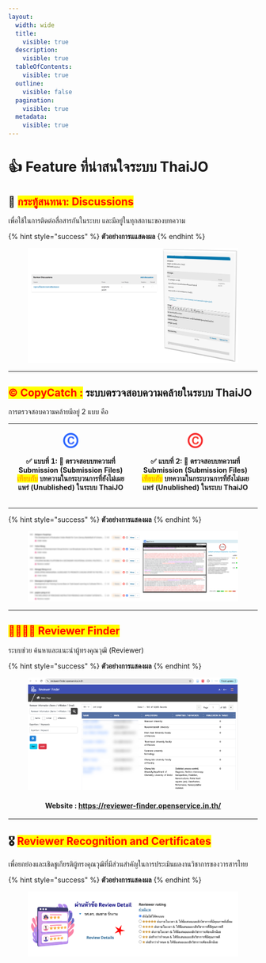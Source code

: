 ```yaml
---
layout:
  width: wide
  title:
    visible: true
  description:
    visible: true
  tableOfContents:
    visible: true
  outline:
    visible: false
  pagination:
    visible: true
  metadata:
    visible: true
---
```


# 👍 Feature ที่น่าสนใจระบบ ThaiJO

## 🔔 <mark style="color:red;">กระทู้สนทนา: Discussions</mark>

เพื่อใช้ในการติดต่อสื่อสารกันในระบบ และมีอยู่ในทุกสถานะของบทความ

{% hint style="success" %}
**ตัวอย่างการแแสดงผล**
{% endhint %}

<figure><img src="../.gitbook/assets/Picture1.png" alt=""><figcaption></figcaption></figure>

***

## <mark style="color:red;">©️ CopyCatch :</mark> ระบบตรวจสอบความคล้ายในระบบ ThaiJO

การตรวจสอบความคล้ายมีอยู่ 2 แบบ คือ

| <div><figure><img src="../.gitbook/assets/copycatch-1 (1).png" alt="" width="32"><figcaption></figcaption></figure></div><p><strong>✅ แบบที่ 1:</strong> 🔎 ตรวจสอบบทความที่ <strong>Submission (Submission Files)</strong> <mark style="color:orange;"><strong>เทียบกับ</strong></mark> <strong>บทความในกระบวนการที่ยังไม่เผยแพร่ (Unublished)</strong> ในระบบ ThaiJO</p> | <div><figure><img src="../.gitbook/assets/copycatch-2 (1).png" alt="" width="32"><figcaption></figcaption></figure></div><p><strong>✅ แบบที่ 2:</strong> 🔎 ตรวจสอบบทความที่ <strong>Submission (Submission Files)</strong> <mark style="color:orange;"><strong>เทียบกับ</strong></mark> <strong>บทความในกระบวนการที่ยังไม่เผยแพร่ (Unublished)</strong> ในระบบ ThaiJO</p> |
| -------------------------------------------------------------------------------------------------------------------------------------------------------------------------------------------------------------------------------------------------------------------------------------------------------------------------------------------------------------------------- | -------------------------------------------------------------------------------------------------------------------------------------------------------------------------------------------------------------------------------------------------------------------------------------------------------------------------------------------------------------------------- |

***

{% hint style="success" %}
**ตัวอย่างการแสดงผล**
{% endhint %}

<figure><img src="../.gitbook/assets/Picture2.png" alt=""><figcaption></figcaption></figure>

***

## <mark style="color:red;">👩‍💼👨‍💼 Reviewer Finder</mark>

ระบบช่วย ค้นหาและแนะนำผู้ทรงคุณวุฒิ (Reviewer)

{% hint style="success" %}
**ตัวอย่างการแสดงผล**
{% endhint %}

<div data-full-width="false"><figure><img src="../.gitbook/assets/Picture9.png" alt=""><figcaption></figcaption></figure></div>

<h4 align="center">Website : <a href="https://reviewer-finder.openservice.in.th/">https://reviewer-finder.openservice.in.th/
</a></h4>

***

## 🎖 <mark style="color:red;">Reviewer Recognition and Certificates</mark>

เพื่อยกย่องและเชิดชูเกียรติผู้ทรงคุณวุฒิที่มีส่วนสำคัญในการประเมินผลงานวิชาการของวารสารไทย

{% hint style="success" %}
**ตัวอย่างการแสดงผล**
{% endhint %}

<figure><img src="../.gitbook/assets/Picture8.png" alt=""><figcaption></figcaption></figure>

